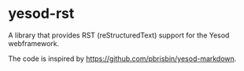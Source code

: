 # yesod-rst

A library that provides RST (reStructuredText) support for the Yesod webframework.

The code is inspired by https://github.com/pbrisbin/yesod-markdown.